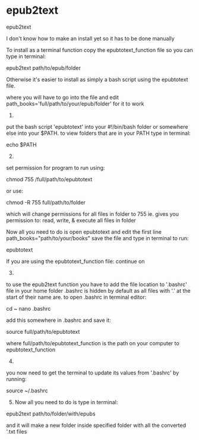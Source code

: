 # epub2text
epub2text

I don't know how to make an install yet so it has to be done manually


To install as a terminal function copy the epubtotext_function file so you can type in terminal:

epub2text path/to/epub/folder


Otherwise it's easier to install as simply a bash script using the epubtotext file.

where you will have to go into the file and edit path_books='full/path/to/your/epub/folder' for it to work

1.
put the bash script 'epubtotext' into your #!/bin/bash folder or somewhere else into your $PATH.
to view folders that are in your PATH type in terminal:

echo $PATH

2.
set permission for program to run using:

chmod 755 /full/path/to/epubtotext

or use:

chmod -R 755 full/path/to/folder

which will change permissions for all files in folder to 755 
ie. gives you permission to: read, write, & execute all files in folder

Now all you need to do is open epubtotext and edit the first line path_books="path/to/your/books"
save the file and type in terminal to run:

epubtotext

If you are using the epubtotext_function file: continue on

3.
to use the epub2text function you have to add the file location to '.bashrc' file in your home folder
.bashrc is hidden by default as all files with '.' at the start of their name are.
to open .bashrc in terminal editor:

cd ~
nano .bashrc

add this somewhere in .bashrc and save it:

source full/path/to/epubtotext

where full/path/to/epubtotext_function is the path on your computer to epubtotext_function

4.
you now need to get the terminal to update its values from '.bashrc' by running:

source ~/.bashrc

5. Now all you need to do is type in terminal:

epub2text path/to/folder/with/epubs

and it will make a new folder inside specified folder with all the converted '.txt files



